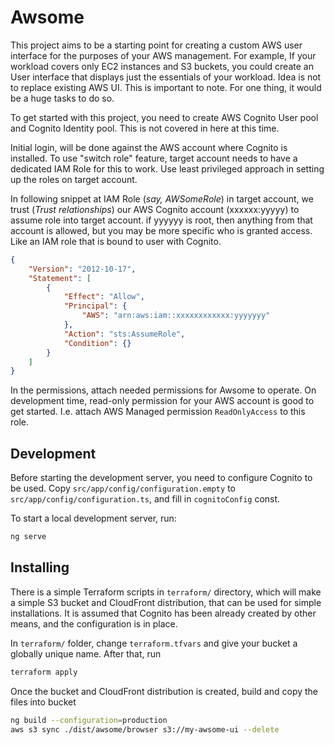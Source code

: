 # Awsome

This project aims to be a starting point for creating a custom 
AWS user interface for the purposes of your AWS management. For example,
If your workload covers only EC2 instances and S3 buckets, you could create
an User interface that displays just the essentials of your workload.
Idea is not to replace existing AWS UI. This is important to note. For one thing,
it would be a huge tasks to do so.

To get started with this project, you need to create AWS Cognito User pool 
and Cognito Identity pool. This is not covered in here at this time.

Initial login, will be done against the AWS account where Cognito is installed.
To use "switch role" feature, target account needs to have a 
dedicated IAM Role for this to work. Use least privileged approach
in setting up the roles on target account.

In following snippet at IAM Role (_say, AWSomeRole_) in target account, 
we trust (_Trust relationships_) our AWS Cognito account (xxxxxx:yyyyy) 
to assume role into target account. if yyyyyy is root, then anything from that 
account is allowed, but you may be more specific who is granted access. 
Like an IAM role that is bound to user with Cognito.

```json
{
    "Version": "2012-10-17",
    "Statement": [
        {
            "Effect": "Allow",
            "Principal": {
                "AWS": "arn:aws:iam::xxxxxxxxxxxx:yyyyyyy"
            },
            "Action": "sts:AssumeRole",
            "Condition": {}
        }
    ]
}
```

In the permissions, attach needed permissions for Awsome to operate. 
On development time, read-only permission for your AWS account is good to 
get started. I.e. attach AWS Managed permission `ReadOnlyAccess` to this role.

## Development 

Before starting the development server, you need to configure Cognito to be used.
Copy `src/app/config/configuration.empty` to `src/app/config/configuration.ts`,
and fill in `cognitoConfig` const.

To start a local development server, run:

```bash
ng serve
```

## Installing

There is a simple Terraform scripts in `terraform/` directory, which will make a
simple S3 bucket and CloudFront distribution, that can be used for simple installations.
It is assumed that Cognito has been already created by other means, and the configuration
is in place.

In `terraform/` folder, change `terraform.tfvars` and give your bucket a globally unique name.
After that, run 
```bash
terraform apply
```

Once the bucket and CloudFront distribution is created, build and copy the files into bucket
```bash
ng build --configuration=production
aws s3 sync ./dist/awsome/browser s3://my-awsome-ui --delete
```